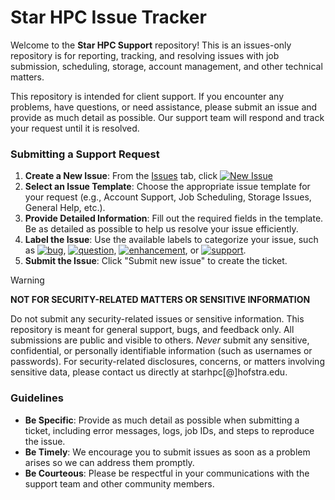 # Star HPC Issue Tracker

Welcome to the **Star HPC Support** repository! This is an issues-only repository is for reporting, tracking, and resolving issues with job submission, scheduling, storage, account management, and other technical matters.

This repository is intended for client support. If you encounter any problems, have questions, or need assistance, please submit an issue and provide as much detail as possible. Our support team will respond and track your request until it is resolved.

### Submitting a Support Request

1. **Create a New Issue**: From the [Issues](../../issues) tab, click [![New Issue]][Choose]
2. **Select an Issue Template**: Choose the appropriate issue template for your request (e.g., Account Support, Job Scheduling, Storage Issues, General Help, etc.).
3. **Provide Detailed Information**: Fill out the required fields in the template. Be as detailed as possible to help us resolve your issue efficiently.
4. **Label the Issue**: Use the available labels to categorize your issue, such as [![bug]](#), [![question]](#), [![enhancement]](#), or [![support]](#).
5. **Submit the Issue**: Click "Submit new issue" to create the ticket.

> [!WARNING]
> **NOT FOR SECURITY-RELATED MATTERS OR SENSITIVE INFORMATION**
>
> Do not submit any security-related issues or sensitive information. This repository is meant for general support, bugs, and feedback only. All submissions are public and visible to others. _Never_ submit any sensitive, confidential, or personally identifiable information (such as usernames or passwords). For security-related disclosures, concerns, or matters involving sensitive data, please contact us directly at starhpc[@]hofstra.edu.

### Guidelines

- **Be Specific**: Provide as much detail as possible when submitting a ticket, including error messages, logs, job IDs, and steps to reproduce the issue.
- **Be Timely**: We encourage you to submit issues as soon as a problem arises so we can address them promptly.
- **Be Courteous**: Please be respectful in your communications with the support team and other community members.


[New Issue]: https://img.shields.io/badge/New_issue-1f883d
[bug]: https://img.shields.io/badge/bug-d73a4a?style=flat
[question]: https://img.shields.io/badge/question-d876e3?style=flat
[enhancement]: https://img.shields.io/badge/enhancement-a2eeef?style=flat
[support]: https://img.shields.io/badge/support-885bdb?style=flat

[Choose]: ../../issues/new/choose

